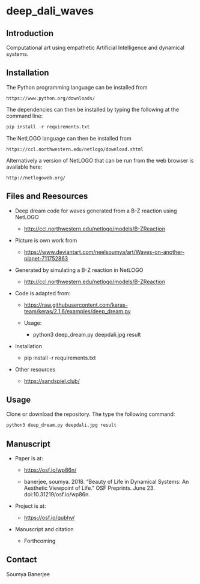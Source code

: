 # deep_dali_waves

## Introduction

Computational art using empathetic Artificial Intelligence and dynamical systems.

## Installation

The Python programming language can be installed from 

	https://www.python.org/downloads/

The dependencies can then be installed by typing the following at the command line:

```r
pip install -r requirements.txt
```

The NetLOGO language can then be installed from

	https://ccl.northwestern.edu/netlogo/download.shtml

Alternatively a version of NetLOGO that can be run from the web browser is available here:

	http://netlogoweb.org/


## Files and Reesources

* Deep dream code for waves generated from a B-Z reaction using NetLOGO

	* http://ccl.northwestern.edu/netlogo/models/B-ZReaction

* Picture is own work from

	* https://www.deviantart.com/neelsoumya/art/Waves-on-another-planet-711752863

* Generated by simulating a B-Z reaction in NetLOGO

	* http://ccl.northwestern.edu/netlogo/models/B-ZReaction


* Code is adapted from:

	* https://raw.githubusercontent.com/keras-team/keras/2.1.6/examples/deep_dream.py

	* Usage:

		* python3 deep_dream.py deepdali.jpg result


* Installation

    * pip install -r requirements.txt



* Other resources

     * https://sandspiel.club/  


## Usage

Clone or download the repository. The type the following command:

```r
python3 deep_dream.py deepdali.jpg result
```

## Manuscript

* Paper is at:

	* https://osf.io/wp86n/

	* banerjee, soumya. 2018. “Beauty of Life in Dynamical Systems: An Aesthetic Viewpoint of Life.” OSF Preprints. June 23. doi:10.31219/osf.io/wp86n.


* Project is at:

    * https://osf.io/qubhy/
	
	
* Manuscript and citation

    * Forthcoming

## Contact

Soumya Banerjee

